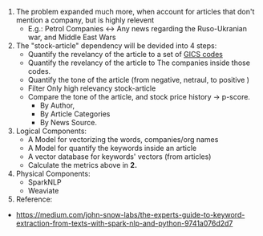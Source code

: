 1. The problem expanded much more, when account for articles that don't mention a company, but is highly relevent
    - E.g.: Petrol Companies <-> Any news regarding the Ruso-Ukranian war, and Middle East Wars
2. The "stock-article" dependency will be devided into 4 steps:
    - Quantify the revelancy of the article to a set of [GICS codes]([url](https://www.msci.com/our-solutions/indexes/gics))
    - Quantify the revelancy of the article to The companies inside those codes.
    - Quantify the tone of the article (from negative, netraul, to positive )
    - Filter Only high relevancy stock-article
    - Compare the tone of the article, and stock price history -> p-score.
        - By Author,
        - By Article Categories
        - By News Source.
3. Logical Components:
    - A Model for vectorizing the words, companies/org names
    - A Model for quantify the keywords inside an article
    - A vector database for keywords' vectors (from articles)
    - Calculate the metrics above in **2.**
4. Physical Components:
    - SparkNLP
    - Weaviate
5. Reference:
- https://medium.com/john-snow-labs/the-experts-guide-to-keyword-extraction-from-texts-with-spark-nlp-and-python-9741a076d2d7

